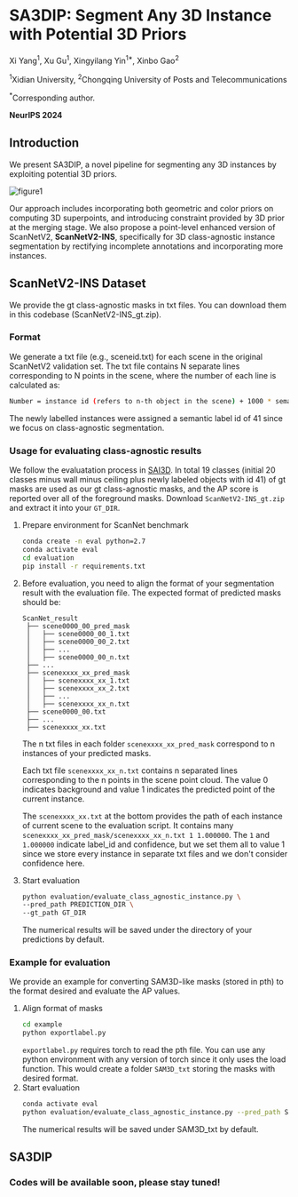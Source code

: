 # SA3DIP: Segment Any 3D Instance with Potential 3D Priors

Xi Yang<sup>1</sup>, Xu Gu<sup>1</sup>, Xingyilang Yin<sup>1*</sup>, Xinbo Gao<sup>2</sup>

<sup>1</sup>Xidian University, <sup>2</sup>Chongqing University of Posts and Telecommunications

<sup>*</sup>Corresponding author.

**NeurIPS 2024**

## Introduction

We present SA3DIP, a novel pipeline for segmenting any 3D instances by exploiting potential 3D priors.

![figure1](https://github.com/RyanG41/SA3DIP/assets/134327716/e9066f9e-fd6b-4b57-a599-7605942ac653)

Our approach includes incorporating both geometric and color priors on computing 3D superpoints, and introducing constraint provided by 3D prior at the merging stage. We also propose a point-level enhanced version of ScanNetV2, **ScanNetV2-INS**, specifically for 3D class-agnostic instance segmentation by rectifying incomplete annotations and incorporating more instances.

## ScanNetV2-INS Dataset

We provide the gt class-agnostic masks in txt files. You can download them in this codebase (ScanNetV2-INS_gt.zip).

### Format

We generate a txt file (e.g., sceneid.txt) for each scene in the original ScanNetV2 validation set. The txt file contains N separate lines corresponding to N points in the scene, where the number of each line is calculated as: 
```bash
Number = instance id (refers to n-th object in the scene) + 1000 * semantic label id (refers to scannetv2-labels.combined.tsv)
```
The newly labelled instances were assigned a semantic label id of 41 since we focus on class-agnostic segmentation.

### Usage for evaluating class-agnostic results

We follow the evaluatation process in [SAI3D](https://github.com/yd-yin/SAI3D). In total 19 classes (initial 20 classes minus wall minus ceiling plus newly labeled objects with id 41) of gt masks are used as our gt class-agnostic masks, and the AP score is reported over all of the foreground masks. Download `ScanNetV2-INS_gt.zip` and extract it into your `GT_DIR`.

   1. Prepare environment for ScanNet benchmark
      ```bash
      conda create -n eval python=2.7
      conda activate eval
      cd evaluation
      pip install -r requirements.txt
      ```
   2. Before evaluation, you need to align the format of your segmentation result with the evaluation file. The expected format of predicted masks should be:
      ```
      ScanNet_result
       ├── scene0000_00_pred_mask
       │   ├── scene0000_00_1.txt
       │   ├── scene0000_00_2.txt
       │   ├── ...
       │   ├── scene0000_00_n.txt
       ├── ...
       ├── scenexxxx_xx_pred_mask
       │   ├── scenexxxx_xx_1.txt
       │   ├── scenexxxx_xx_2.txt
       │   ├── ...
       │   ├── scenexxxx_xx_n.txt
       ├── scene0000_00.txt
       ├── ...
       ├── scenexxxx_xx.txt
      ```
      The n txt files in each folder `scenexxxx_xx_pred_mask` correspond to n instances of your predicted masks.

      Each txt file `scenexxxx_xx_n.txt` contains n separated lines corresponding to the n points in the scene point cloud. The value 0 indicates background and value 1 indicates the predicted point of the current instance.

      The `scenexxxx_xx.txt` at the bottom provides the path of each instance of current scene to the evaluation script. It contains many `scenexxxx_xx_pred_mask/scenexxxx_xx_n.txt 1 1.000000`. The `1` and `1.000000` indicate label_id and confidence, but we set them all to value 1 since we store every instance in separate txt files and we don't consider confidence here.

   3. Start evaluation
      ```bash
      python evaluation/evaluate_class_agnostic_instance.py \
      --pred_path PREDICTION_DIR \
      --gt_path GT_DIR
      ```
      The numerical results will be saved under the directory of your predictions by default.

### Example for evaluation
We provide an example for converting SAM3D-like masks (stored in pth) to the format desired and evaluate the AP values. 
   1. Align format of masks
      ```bash
      cd example
      python exportlabel.py
      ```
      `exportlabel.py` requires torch to read the pth file. You can use any python environment with any version of torch since it only uses the load function. This would create a folder `SAM3D_txt` storing the masks with desired format.
   3. Start evaluation
      ```bash
      conda activate eval
      python evaluation/evaluate_class_agnostic_instance.py --pred_path SAM3D_txt --gt_path [path_to_your_gt_folder]
      ```
      The numerical results will be saved under SAM3D_txt by default.
## SA3DIP
### Codes will be available soon, please stay tuned!
